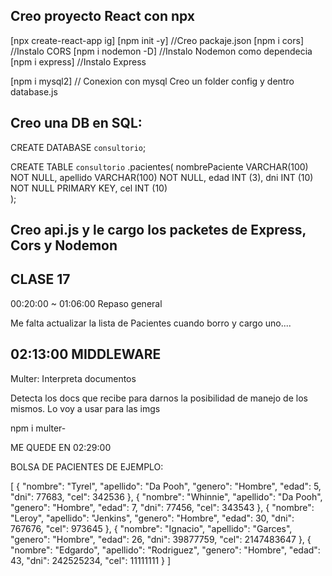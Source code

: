 Creo proyecto React con npx
--------------------------

[npx create-react-app ig]
[npm init -y] //Creo packaje.json
[npm i cors] //Instalo CORS
[npm i nodemon -D] //Instalo Nodemon como dependecia
[npm i express] //Instalo Express

[npm i mysql2] // Conexion con mysql
Creo un folder config y dentro database.js



Creo una DB en SQL:
------------------

CREATE DATABASE `consultorio`;

CREATE TABLE `consultorio` .pacientes(
	nombrePaciente VARCHAR(100) NOT NULL,
    apellido VARCHAR(100) NOT NULL,
    edad INT (3),
    dni INT (10) NOT NULL PRIMARY KEY,
    cel INT (10)  
);



Creo api.js y le cargo los packetes de Express, Cors y Nodemon 
-------------------------------------------------------------

CLASE 17
--------

00:20:00 ~ 01:06:00
Repaso general


Me falta actualizar la lista de Pacientes cuando borro y cargo uno....



02:13:00 MIDDLEWARE
------------------

Multer: Interpreta documentos

Detecta los docs que recibe para darnos la posibilidad de manejo de los mismos. Lo voy a usar para las imgs

npm i multer-


ME QUEDE EN 02:29:00



BOLSA DE PACIENTES DE EJEMPLO:

[
    {
        "nombre": "Tyrel",
        "apellido": "Da Pooh",
        "genero": "Hombre",
        "edad": 5,
        "dni": 77683,
        "cel": 342536
    },
    {
        "nombre": "Whinnie",
        "apellido": "Da Pooh",
        "genero": "Hombre",
        "edad": 7,
        "dni": 77456,
        "cel": 343543
    },
    {
        "nombre": "Leroy",
        "apellido": "Jenkins",
        "genero": "Hombre",
        "edad": 30,
        "dni": 767676,
        "cel": 973645
    },
    {
        "nombre": "Ignacio",
        "apellido": "Garces",
        "genero": "Hombre",
        "edad": 26,
        "dni": 39877759,
        "cel": 2147483647
    },
    {
        "nombre": "Edgardo",
        "apellido": "Rodriguez",
        "genero": "Hombre",
        "edad": 43,
        "dni": 242525234,
        "cel": 11111111
    }
]